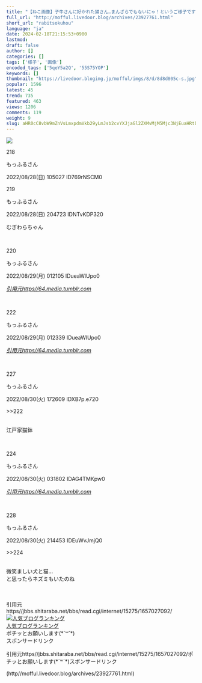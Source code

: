 ```yaml
---
title: "【ねこ画像】子牛さんに好かれた猫さん…まんざらでもないにゃ！というご様子ですwww "
full_url: "http://mofful.livedoor.blog/archives/23927761.html"
short_url: "rabitsokuhou"
language: "ja"
date: 2024-02-18T21:15:53+0900
lastmod: 
draft: false
author: []
categories: []
tags: ['様子', '画像']
encoded_tags: ['5qeY5a2Q', '55S75YOP']
keywords: []
thumbnail: "https://livedoor.blogimg.jp/mofful/imgs/8/d/8d8d805c-s.jpg"
popular: 1596
latest: 45
trend: 735
featured: 463
views: 1206
comments: 119
weight: 9
slug: aHR0cC8vbW9mZnVsLmxpdmVkb29yLmJsb2cvYXJjaGl2ZXMvMjM5Mjc3NjEuaHRtbA==
---
```


![](https://livedoor.blogimg.jp/mofful/imgs/8/d/8d8d805c-s.jpg)

<div><p class='t_h'>218 <p>もっふるさん</p> <p> 2022/08/28(日) 105027 ID769rNSCM0</p></p><p class='t_h'>219 <p>もっふるさん</p> <p> 2022/08/28(日) 204723 IDNTvKDP320</p></p> <p class='t_b'>むぎわらちゃん</p><br> <p class='t_h'>220 <p>もっふるさん</p> <p> 2022/08/29(月) 012105 IDueaWlUpo0</p></p> <a title='' target='_blank' href='https//64.media.tumblr.com/a211c1dc8845321477672ce25e33a72e/tumblr_po93eqRAWi1qejbiro1_1280.jpg'><i><p>引用元https//64.media.tumblr.com<br></p></i></a><br> <p class='t_h'>222 <p>もっふるさん</p> <p> 2022/08/29(月) 012339 IDueaWlUpo0</p></p> <a title='' target='_blank' href='https//64.media.tumblr.com/9ac47bf0b8ce845acf23f923c93c549f/tumblr_po7aimO5mI1qejbiro1_1280.jpg'><i><p>引用元https//64.media.tumblr.com<br></p></i></a><br> <p class='t_h t_i'>227 <p>もっふるさん</p> <p> 2022/08/30(火) 172609 IDXB7p.e720</p></p> <p class='t_b t_i'><p class='anchor'>>>222</p><br>江戸家猫鉢</p><br> <p class='t_h'>224 <p>もっふるさん</p> <p> 2022/08/30(火) 031802 IDAG4TMKpw0</p></p> <a title='' target='_blank' href='https//64.media.tumblr.com/3908ad0692997f180c67633bce95a176/tumblr_po7ahqLyGG1qejbiro1_1280.jpg'><i><p>引用元https//64.media.tumblr.com<br></p></i></a><br> <p class='t_h t_i'>228 <p>もっふるさん</p> <p> 2022/08/30(火) 214453 IDEuWvJmjQ0</p></p> <p class='t_b t_i'><p class='anchor'>>>224</p><br>微笑ましい犬と猫…<br>と思ったらネズミもいたのね</p><br> <br>引用元<br>https//jbbs.shitaraba.net/bbs/read.cgi/internet/15275/1657027092/<br><a href='//blog.with2.net/link/?2036932'><img title='人気ブログランキング' src='https//blog.with2.net/img/banner/banner_21.gif'></a><br><a href='//blog.with2.net/link/?2036932'>人気ブログランキング</a><br>ポチッとお願いします(*´꒳`*)<br>スポンサードリンク<br><img alt='' src='https//www11.a8.net/0.gif?a8mat=3BDUGQ+4RHMA+2HOM+BS629' height='1' width='1' border='0'> <p>引用元https//jbbs.shitaraba.net/bbs/read.cgi/internet/15275/1657027092/ポチッとお願いします(*´꒳`*)スポンサードリンク</p></div>

(http//mofful.livedoor.blog/archives/23927761.html)

